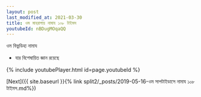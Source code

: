 ```yaml
---
layout: post
last_modified_at: 2021-03-30
title: ওম মাহরাগায় নামায ১০৮ টাইমস
youtubeId: nBDugMOqaQQ
---
```

 
 
 ওম বিভুডিহা নামায  
 
 -  যার বিশেষায়িত জ্ঞান রয়েছে 
 
  
 
  
 
 
 
 
 
 


{% include youtubePlayer.html id=page.youtubeId %}
 
[Next]({{ site.baseurl }}{% link  split2/_posts/2019-05-16-ওম সাপটাইডাসে নামায ১০৮ টাইমস.md%})
 
